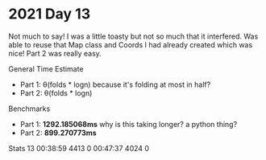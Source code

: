 # 2021 Day 13

Not much to say! I was a little toasty but not so much that it interfered. Was able to reuse that Map class and Coords I had already created which was nice!
Part 2 was really easy.

General Time Estimate
- Part 1: θ(folds * logn) because it's folding at most in half? 
- Part 2: θ(folds * logn)

Benchmarks
- Part 1: **1292.185068ms** why is this taking longer? a python thing?
- Part 2: **899.270773ms**



Stats 
 13   00:38:59  4413      0   00:47:37  4024      0